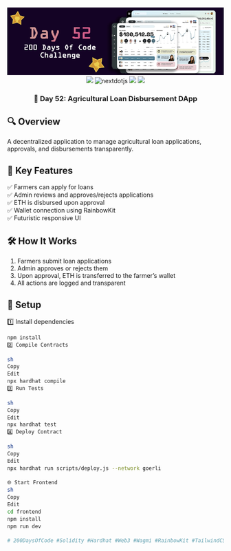 <div align="center">
  <br />
      <img src="https://github.com/iamjohncaleb/200-Days-Of-Code-Challenge/blob/main/Thumbnails/the%20Day%2052.jpg" alt="Project Banner">

  <div>
    <img src="https://img.shields.io/badge/solidity-363636?style=for-the-badge&logo=solidity&logoColor=white" />
    <img src="https://img.shields.io/badge/-Next_JS-black?style=for-the-badge&logoColor=white&logo=nextdotjs&color=000000" alt="nextdotjs" />
    <img src="https://img.shields.io/badge/web3.js-F16822?style=for-the-badge&logo=web3dotjs&logoColor=white" />
    <img src="https://img.shields.io/badge/hardhat-F3BA2F?style=for-the-badge&logo=ethereum&logoColor=black" />
  </div>

  <h3 align="center">📅 Day 52: Agricultural Loan Disbursement DApp</h3>
  
</div>

## 🔍 Overview

A decentralized application to manage agricultural loan applications, approvals, and disbursements transparently.

## 📜 Key Features

✅ Farmers can apply for loans  
✅ Admin reviews and approves/rejects applications  
✅ ETH is disbursed upon approval  
✅ Wallet connection using RainbowKit  
✅ Futuristic responsive UI

## 🛠️ How It Works

1. Farmers submit loan applications
2. Admin approves or rejects them
3. Upon approval, ETH is transferred to the farmer’s wallet
4. All actions are logged and transparent

## 🚀 Setup

1️⃣ Install dependencies  
```sh
npm install
2️⃣ Compile Contracts

sh
Copy
Edit
npx hardhat compile
3️⃣ Run Tests

sh
Copy
Edit
npx hardhat test
4️⃣ Deploy Contract

sh
Copy
Edit
npx hardhat run scripts/deploy.js --network goerli

🌐 Start Frontend
sh
Copy
Edit
cd frontend
npm install
npm run dev

# 200DaysOfCode #Solidity #Hardhat #Web3 #Wagmi #RainbowKit #TailwindCSS